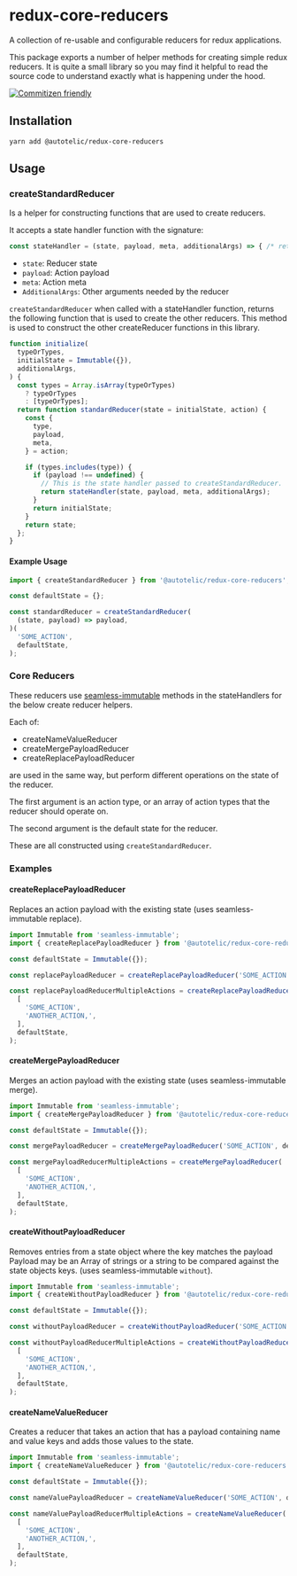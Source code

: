 # redux-core-reducers
A collection of re-usable and configurable reducers for redux applications.

This package exports a number of helper methods for creating simple redux reducers. It is quite a small library so you may find it helpful to read the source code to understand exactly what is happening under the hood.

[![Commitizen friendly](https://img.shields.io/badge/commitizen-friendly-brightgreen.svg)](http://commitizen.github.io/cz-cli/)

## Installation

`yarn add @autotelic/redux-core-reducers`

## Usage

### createStandardReducer

Is a helper for constructing functions that are used to create reducers.

It accepts a state handler function with the signature:

```js
const stateHandler = (state, payload, meta, additionalArgs) => { /* return the modified state */ };
```

* `state`: Reducer state
* `payload`: Action payload
* `meta`: Action meta
* `AdditionalArgs`: Other arguments needed by the reducer

`createStandardReducer` when called with a stateHandler function, returns the following function that is used to create the other reducers. This method is used to construct the other createReducer functions in this library.

```js
function initialize(
  typeOrTypes,
  initialState = Immutable({}),
  additionalArgs,
) {
  const types = Array.isArray(typeOrTypes)
    ? typeOrTypes
    : [typeOrTypes];
  return function standardReducer(state = initialState, action) {
    const {
      type,
      payload,
      meta,
    } = action;

    if (types.includes(type)) {
      if (payload !== undefined) {
        // This is the state handler passed to createStandardReducer.
        return stateHandler(state, payload, meta, additionalArgs);
      }
      return initialState;
    }
    return state;
  };
}
```

#### Example Usage

```js
import { createStandardReducer } from '@autotelic/redux-core-reducers';

const defaultState = {};

const standardReducer = createStandardReducer(
  (state, payload) => payload,
)(
  'SOME_ACTION',
  defaultState,
);
```

### Core Reducers

These reducers use [seamless-immutable](https://github.com/rtfeldman/seamless-immutable) methods
in the stateHandlers for the below create reducer helpers.

Each of:

* createNameValueReducer
* createMergePayloadReducer
* createReplacePayloadReducer

are used in the same way, but perform different operations on the state of the reducer.

The first argument is an action type, or an array of action types that the reducer
should operate on.

The second argument is the default state for the reducer.

These are all constructed using `createStandardReducer`.

### Examples

#### createReplacePayloadReducer

Replaces an action payload with the existing state (uses seamless-immutable replace).

```js
import Immutable from 'seamless-immutable';
import { createReplacePayloadReducer } from '@autotelic/redux-core-reducers';

const defaultState = Immutable({});

const replacePayloadReducer = createReplacePayloadReducer('SOME_ACTION', defaultState);

const replacePayloadReducerMultipleActions = createReplacePayloadReducer(
  [
    'SOME_ACTION',
    'ANOTHER_ACTION,',
  ],
  defaultState,
);
```

#### createMergePayloadReducer

Merges an action payload with the existing state (uses seamless-immutable merge).

```js
import Immutable from 'seamless-immutable';
import { createMergePayloadReducer } from '@autotelic/redux-core-reducers';

const defaultState = Immutable({});

const mergePayloadReducer = createMergePayloadReducer('SOME_ACTION', defaultState);

const mergePayloadReducerMultipleActions = createMergePayloadReducer(
  [
    'SOME_ACTION',
    'ANOTHER_ACTION,',
  ],
  defaultState,
);
```

#### createWithoutPayloadReducer

Removes entries from a state object where the key matches the payload Payload may be an
Array of strings or a string to be compared against the state objects keys.
(uses seamless-immutable `without`).

```js
import Immutable from 'seamless-immutable';
import { createWithoutPayloadReducer } from '@autotelic/redux-core-reducers';

const defaultState = Immutable({});

const withoutPayloadReducer = createWithoutPayloadReducer('SOME_ACTION', defaultState);

const withoutPayloadReducerMultipleActions = createWithoutPayloadReducer(
  [
    'SOME_ACTION',
    'ANOTHER_ACTION,',
  ],
  defaultState,
);
```

#### createNameValueReducer

Creates a reducer that takes an action that has a payload containing name and value
keys and adds those values to the state.

```js
import Immutable from 'seamless-immutable';
import { createNameValueReducer } from '@autotelic/redux-core-reducers';

const defaultState = Immutable({});

const nameValuePayloadReducer = createNameValueReducer('SOME_ACTION', defaultState);

const nameValuePayloadReducerMultipleActions = createNameValueReducer(
  [
    'SOME_ACTION',
    'ANOTHER_ACTION,',
  ],
  defaultState,
);
```
